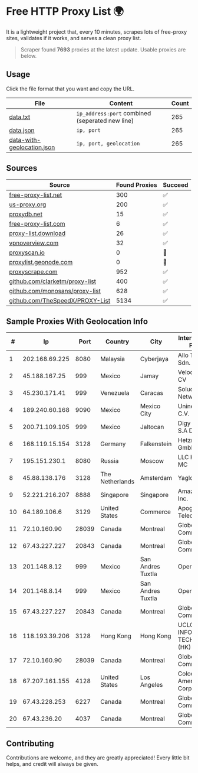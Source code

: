 
# Free HTTP Proxy List 🌍

It is a lightweight project that, every 10 minutes, scrapes lots of free-proxy sites, validates if it works, and serves a clean proxy list.


> Scraper found **7693** proxies at the latest update. Usable proxies are below.

## Usage

Click the file format that you want and copy the URL.


|File|Content|Count|
|----|-------|-----|
|[data.txt](https://raw.githubusercontent.com/themiralay/Proxy-List-World/master/data.txt)|`ip_address:port` combined (seperated new line)|265|
|[data.json](https://raw.githubusercontent.com/themiralay/Proxy-List-World/master/data.json)|`ip, port`|265|
|[data-with-geolocation.json](https://raw.githubusercontent.com/themiralay/Proxy-List-World/master/data-with-geolocation.json)|`ip, port, geolocation`|265|

## Sources

|Source|Found Proxies|Succeed|
|------|-------------|-------|
|[free-proxy-list.net](https://free-proxy-list.net)|300|✅|
|[us-proxy.org](https://www.us-proxy.org)|200|✅|
|[proxydb.net](http://proxydb.net)|15|✅|
|[free-proxy-list.com](https://free-proxy-list.com/?page=&port=&type%5B%5D=http&type%5B%5D=https&up_time=0&search=Search)|6|✅|
|[proxy-list.download](https://www.proxy-list.download/HTTP)|26|✅|
|[vpnoverview.com](https://vpnoverview.com/privacy/anonymous-browsing/free-proxy-servers)|32|✅|
|[proxyscan.io](https://www.proxyscan.io)|0|🚫|
|[proxylist.geonode.com](https://proxylist.geonode.com/api/proxy-list?limit=300&page=1&sort_by=lastChecked&sort_type=desc&protocols=http,https)|0|🚫|
|[proxyscrape.com](https://api.proxyscrape.com/v2/?request=displayproxies&protocol=http&timeout=10000&country=all&ssl=all&anonymity=all)|952|✅|
|[github.com/clarketm/proxy-list](https://raw.githubusercontent.com/clarketm/proxy-list/master/proxy-list-raw.txt)|400|✅|
|[github.com/monosans/proxy-list](https://raw.githubusercontent.com/monosans/proxy-list/main/proxies/http.txt)|628|✅|
|[github.com/TheSpeedX/PROXY-List](https://raw.githubusercontent.com/TheSpeedX/PROXY-List/master/http.txt)|5134|✅|


## Sample Proxies With Geolocation Info

|#|Ip|Port|Country|City|Internet Service Provider|
|-|--|----|-------|----|-------------------------|
|1|202.168.69.225|8080|Malaysia|Cyberjaya|Allo Technology Sdn. Bhd.|
|2|45.188.167.25|999|Mexico|Jamay|Velocom SA De CV|
|3|45.230.171.41|999|Venezuela|Caracas|Soluciones DCN Network C.A|
|4|189.240.60.168|9090|Mexico|Mexico City|Uninet S.A. de C.V.|
|5|200.71.109.105|999|Mexico|Jaltocan|Digy Networks S.A De C.V.|
|6|168.119.15.154|3128|Germany|Falkenstein|Hetzner Online GmbH|
|7|195.151.230.1|8080|Russia|Moscow|LLC Home Me MC|
|8|45.88.138.176|3128|The Netherlands|Amsterdam|Yaglom Labs Ltd|
|9|52.221.216.207|8888|Singapore|Singapore|Amazon.com, Inc.|
|10|64.189.106.6|3129|United States|Commerce|Apogee Telecom Inc.|
|11|72.10.160.90|28039|Canada|Montreal|GloboTech Communications|
|12|67.43.227.227|20843|Canada|Montreal|GloboTech Communications|
|13|201.148.8.12|999|Mexico|San Andres Tuxtla|Operbes|
|14|201.148.8.14|999|Mexico|San Andres Tuxtla|Operbes|
|15|67.43.227.227|20843|Canada|Montreal|GloboTech Communications|
|16|118.193.39.206|3128|Hong Kong|Hong Kong|UCLOUD INFORMATION TECHNOLOGY (HK) LIMITED|
|17|72.10.160.90|28039|Canada|Montreal|GloboTech Communications|
|18|67.207.161.155|4128|United States|Los Angeles|Colocation America Corporation|
|19|67.43.228.253|6227|Canada|Montreal|GloboTech Communications|
|20|67.43.236.20|4037|Canada|Montreal|GloboTech Communications|



## Contributing

Contributions are welcome, and they are greatly appreciated! Every
little bit helps, and credit will always be given.

